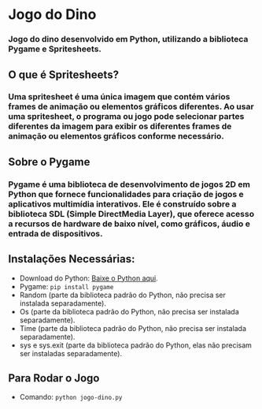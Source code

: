 # Jogo do Dino
### Jogo do dino desenvolvido em Python, utilizando a biblioteca Pygame e Spritesheets.

## O que é Spritesheets?
### Uma spritesheet é uma única imagem que contém vários frames de animação ou elementos gráficos diferentes. Ao usar uma spritesheet, o programa ou jogo pode selecionar partes diferentes da imagem para exibir os diferentes frames de animação ou elementos gráficos conforme necessário.

## Sobre o Pygame
### Pygame é uma biblioteca de desenvolvimento de jogos 2D em Python que fornece funcionalidades para criação de jogos e aplicativos multimídia interativos. Ele é construído sobre a biblioteca SDL (Simple DirectMedia Layer), que oferece acesso a recursos de hardware de baixo nível, como gráficos, áudio e entrada de dispositivos.

## Instalações Necessárias:
* Download do Python: [Baixe o Python aqui](https://www.python.org/downloads/).
* Pygame: `pip install pygame`
* Random (parte da biblioteca padrão do Python, não precisa ser instalada separadamente).
* Os (parte da biblioteca padrão do Python, não precisa ser instalada separadamente).
* Time (parte da biblioteca padrão do Python, não precisa ser instalada separadamente).
* sys e sys.exit (parte da biblioteca padrão do Python, elas não precisam ser instaladas separadamente).

## Para Rodar o Jogo
* Comando: `python jogo-dino.py`